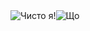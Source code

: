 <div style="display: flex;">
<img src="https://konkurent.ua/media/cache/74/87/7487223ee97ca6ec986ad026e00f75e5.jpg" alt="Чисто я!" heigth="300"/>
<img src="https://lifeimg.pravda.com/images/doc/a/1/a149538-depositphotos-l-amica-cats755.jpg" alt="Що" heigth="300" />
</div>
